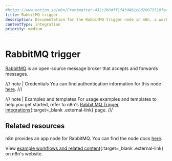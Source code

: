 ```yaml
---
#https://www.notion.so/n8n/Frontmatter-432c2b8dff1f43d4b1c8d20075510fe4
title: RabbitMQ trigger
description: Documentation for the RabbitMQ trigger node in n8n, a workflow automation platform. Includes details of operations and configuration, and links to examples and credentials information.
contentType: integration
priority: medium
---
```


# RabbitMQ trigger

[RabbitMQ](https://www.rabbitmq.com) is an open-source message broker that accepts and forwards messages.

/// note | Credentials
You can find authentication information for this node [here](/integrations/builtin/credentials/rabbitmq/).
///

/// note | Examples and templates
For usage examples and templates to help you get started, refer to n8n's [Rabbit MQ Trigger integrations](https://n8n.io/integrations/rabbitmq-trigger/){:target=_blank .external-link} page.
///

## Related resources

n8n provides an app node for RabbitMQ. You can find the node docs [here](/integrations/builtin/app-nodes/n8n-nodes-base.rabbitmq/).

View [example workflows and related content](https://n8n.io/integrations/rabbitmq/){:target=_blank .external-link} on n8n's website.
